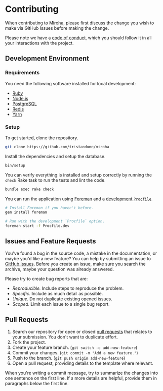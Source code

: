# Contributing

When contributing to Miroha, please first discuss the change you wish to make
via GitHub Issues before making the change.

Please note we have a [code of conduct](CODE_OF_CONDUCT.md), which you should
follow it in all your interactions with the project.

## Development Environment

### Requirements

You need the following software installed for local development:

- [Ruby](https://www.ruby-lang.org/en/documentation/installation/)
- [Node.js](https://nodejs.dev/learn/how-to-install-nodejs)
- [PostgreSQL](https://www.postgresql.org/download/)
- [Redis](https://redis.io/download)
- [Yarn](https://classic.yarnpkg.com/en/docs/install/)

### Setup

To get started, clone the repository.

```sh
git clone https://github.com/tristandunn/miroha
```

Install the dependencies and setup the database.

```sh
bin/setup
```

You can verify everything is installed and setup correctly by running the
`check` Rake task to run the tests and lint the code.

```sh
bundle exec rake check
```

You can run the application using [Foreman](https://github.com/ddollar/foreman)
and a [development `Procfile`](/Procfile.dev).

```sh
# Install Foreman if you haven't before.
gem install foreman

# Run with the development `Procfile` option.
foreman start -f Procfile.dev
```

## Issues and Feature Requests

You've found a bug in the source code, a mistake in the documentation, or maybe
you'd like a new feature? You can help by submitting an issue to [GitHub
Issues](https://github.com/tristandunn/miroha/issues). Before you create an
issue, make sure you search the archive, maybe your question was already
answered.

Please try to create bug reports that are:

- _Reproducible._ Include steps to reproduce the problem.
- _Specific._ Include as much detail as possible.
- _Unique._ Do not duplicate existing opened issues.
- _Scoped._ Limit each issue to a single bug report.

## Pull Requests

1. Search our repository for open or closed [pull
   requests](https://github.com/tristandunn/miroha/pulls) that relates to your
   submission. You don't want to duplicate effort.
1. Fork the project.
1. Create your feature branch. (`git switch -c add-new-feature`)
1. Commit your changes. (`git commit -m "Add a new feature."`)
1. Push to the branch. (`git push origin add-new-feature`)
1. Open a pull request, providing details to the template where relevant.

When you're writing a commit message, try to summarize the changes into one
sentence on the first line. If a more details are helpful, provide them in
paragraphs below the first line.
